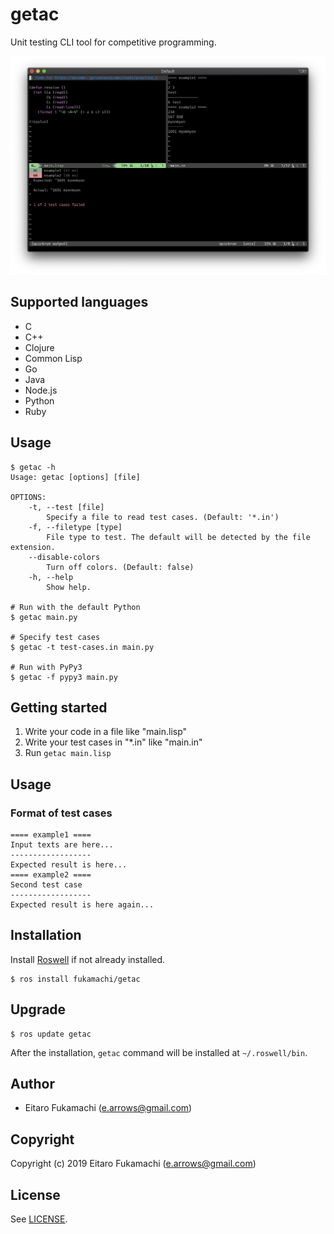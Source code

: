 # getac

Unit testing CLI tool for competitive programming.

![Screenshot](images/screenshot.png)

## Supported languages

* C
* C++
* Clojure
* Common Lisp
* Go
* Java
* Node.js
* Python
* Ruby

## Usage

```
$ getac -h
Usage: getac [options] [file]

OPTIONS:
    -t, --test [file]
        Specify a file to read test cases. (Default: '*.in')
    -f, --filetype [type]
        File type to test. The default will be detected by the file extension.
    --disable-colors
        Turn off colors. (Default: false)
    -h, --help
        Show help.

# Run with the default Python
$ getac main.py

# Specify test cases
$ getac -t test-cases.in main.py

# Run with PyPy3
$ getac -f pypy3 main.py
```

## Getting started

1. Write your code in a file like "main.lisp"
2. Write your test cases in "*.in" like "main.in"
3. Run `getac main.lisp`

## Usage

### Format of test cases

```
==== example1 ====
Input texts are here...
------------------
Expected result is here...
==== example2 ====
Second test case
------------------
Expected result is here again...
```

## Installation

Install [Roswell](https://github.com/roswell/roswell) if not already installed.

```
$ ros install fukamachi/getac
```

## Upgrade

```
$ ros update getac
```

After the installation, `getac` command will be installed at `~/.roswell/bin`.

## Author

* Eitaro Fukamachi (e.arrows@gmail.com)

## Copyright

Copyright (c) 2019 Eitaro Fukamachi (e.arrows@gmail.com)

## License

See [LICENSE](LICENSE).
